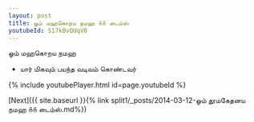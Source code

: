 ```yaml
---
layout: post
title: ஓம் மஹகொறய நமஹ ௧௧ டைம்ஸ்
youtubeId: S17kBvQUqV8
---
```

 
 
 ஓம் மஹகொறய நமஹ  
 
 -  யார் மிகவும் பயந்த வடிவம் கொண்டவர் 
 
  
 
  
 
 
 
 
 
 


{% include youtubePlayer.html id=page.youtubeId %}
 
[Next]({{ site.baseurl }}{% link  split1/_posts/2014-03-12-ஓம் தூமகேதனய நமஹ ௧௧ டைம்ஸ்.md%})
 

